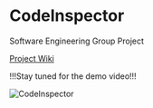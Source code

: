 # CodeInspector
Software Engineering Group Project

[Project Wiki](https://github.com/Mak1226/CodeInspector/wiki/)

!!!Stay tuned for the demo video!!!

![CodeInspector](https://github.com/Mak1226/CodeInspector/assets/87255862/c4112141-e861-4794-8c51-d35172e01900)



<!--
![CodeInspector](https://github.com/Mak1226/CodeInspector/assets/87255862/b5515305-bfe6-4214-a54f-f4bc1f1af3e7)
-->
